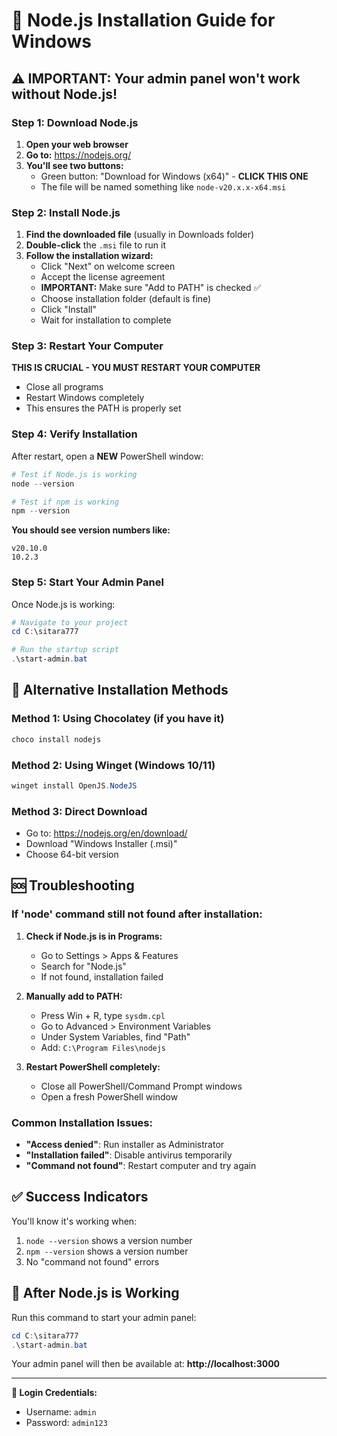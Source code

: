 # 🔧 Node.js Installation Guide for Windows

## ⚠️ **IMPORTANT: Your admin panel won't work without Node.js!**

### **Step 1: Download Node.js**

1. **Open your web browser**
2. **Go to:** https://nodejs.org/
3. **You'll see two buttons:**
   - Green button: "Download for Windows (x64)" - **CLICK THIS ONE**
   - The file will be named something like `node-v20.x.x-x64.msi`

### **Step 2: Install Node.js**

1. **Find the downloaded file** (usually in Downloads folder)
2. **Double-click** the `.msi` file to run it
3. **Follow the installation wizard:**
   - Click "Next" on welcome screen
   - Accept the license agreement
   - **IMPORTANT:** Make sure "Add to PATH" is checked ✅
   - Choose installation folder (default is fine)
   - Click "Install"
   - Wait for installation to complete

### **Step 3: Restart Your Computer**

**THIS IS CRUCIAL - YOU MUST RESTART YOUR COMPUTER**

- Close all programs
- Restart Windows completely
- This ensures the PATH is properly set

### **Step 4: Verify Installation**

After restart, open a **NEW** PowerShell window:

```powershell
# Test if Node.js is working
node --version

# Test if npm is working  
npm --version
```

**You should see version numbers like:**
```
v20.10.0
10.2.3
```

### **Step 5: Start Your Admin Panel**

Once Node.js is working:

```powershell
# Navigate to your project
cd C:\sitara777

# Run the startup script
.\start-admin.bat
```

## 🔄 **Alternative Installation Methods**

### **Method 1: Using Chocolatey (if you have it)**
```powershell
choco install nodejs
```

### **Method 2: Using Winget (Windows 10/11)**
```powershell
winget install OpenJS.NodeJS
```

### **Method 3: Direct Download**
- Go to: https://nodejs.org/en/download/
- Download "Windows Installer (.msi)"
- Choose 64-bit version

## 🆘 **Troubleshooting**

### **If 'node' command still not found after installation:**

1. **Check if Node.js is in Programs:**
   - Go to Settings > Apps & Features
   - Search for "Node.js"
   - If not found, installation failed

2. **Manually add to PATH:**
   - Press Win + R, type `sysdm.cpl`
   - Go to Advanced > Environment Variables
   - Under System Variables, find "Path"
   - Add: `C:\Program Files\nodejs`

3. **Restart PowerShell completely:**
   - Close all PowerShell/Command Prompt windows
   - Open a fresh PowerShell window

### **Common Installation Issues:**

- **"Access denied"**: Run installer as Administrator
- **"Installation failed"**: Disable antivirus temporarily
- **"Command not found"**: Restart computer and try again

## ✅ **Success Indicators**

You'll know it's working when:
1. `node --version` shows a version number
2. `npm --version` shows a version number  
3. No "command not found" errors

## 🎯 **After Node.js is Working**

Run this command to start your admin panel:
```powershell
cd C:\sitara777
.\start-admin.bat
```

Your admin panel will then be available at:
**http://localhost:3000**

---

**🔑 Login Credentials:**
- Username: `admin`
- Password: `admin123`
